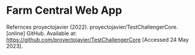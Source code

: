 # Farm Central Web App

Refernces 
proyectojavier (2022). proyectojavier/TestChallengerCore. [online] GitHub. Available at: https://github.com/proyectojavier/TestChallengerCore [Accessed 24 May 2023].
